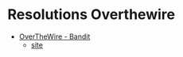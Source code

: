 # Resolutions Overthewire

- [OverTheWire - Bandit](bandit)
  - [site](https://overthewire.org/wargames/bandit/)
